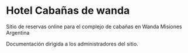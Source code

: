 # Hotel Cabañas de wanda

Sitio de reservas online para el complejo de cabañas en Wanda Misiones Argentina

Documentación dirigida a los administradores del sitio.